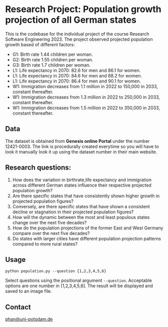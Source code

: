 # Research Project: Population growth projection of all German states
This is the codebase for the individual project of the course Research Software Engineering 2023.
The project observed projected population growth based of different factors:
- G1: Birth rate 1.44 children per woman.
- G2: Birth rate 1.55 children per woman.
- G3: Birth rate 1.7 children per woman.
- L1: Life expectancy in 2070: 82.6 for men and 86.1 for women.
- L1: Life expectancy in 2070: 84.6 for men and 88.2 for women.
- L1: Life expectancy in 2070: 86.4 for men and 90.1 for women.
- W1: Immigration decreases from 1.1 million in 2022 to 150,000 in 2033, constant thereafter.
- W1: Immigration decreases from 1.3 million in 2022 to 250,000 in 2033, constant thereafter.
- W1: Immigration decreases from 1.5 million in 2022 to 350,000 in 2033, constant thereafter.


## Data
The dataset is obtained from **Genesis online Portal** under the number 12421-0003. The link is procedurally created everytime so you will have to look it manually look it up using the dataset number in their main website.

## Research questions:
1. How does the variation in birthrate,life expectancy and immigration across different German states influence their respective projected population growth?
1. Are there specific states that have consistently shown higher growth in projected population figures?
1. Conversely, are there specific states that have shown a consistent decline or stagnation in their projected population figures?
1. How will the dynamic between the most and least populous states change over the next five decades?
1. How do the population projections of the former East and West Germany compare over the next five decades?
1. Do states with larger cities have different population projection patterns compared to more rural states?

## Usage
`python population.py --question {1,2,3,4,5,6}`

Select questions using the positional argument `--question`. Acceptable options are one number in [1,2,3,4,5,6].
The result will be displayed and saved to an image file.

## Contact
phan@uni-potsdam.de
